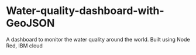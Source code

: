# Water-quality-dashboard-with-GeoJSON
A dashboard to monitor the water quality around the world.  Built using Node Red, IBM cloud
